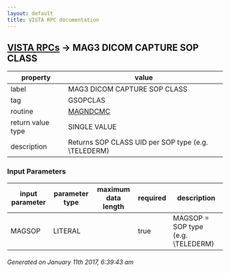 ```yaml
---
layout: default
title: VISTA RPC documentation
---
```




## [VISTA RPCs](TableOfContent.md) &#8594; MAG3 DICOM CAPTURE SOP CLASS 

 property | value 
--- | --- 
 label | MAG3 DICOM CAPTURE SOP CLASS
 tag | GSOPCLAS
 routine | [MAGNDCMC](http://code.osehra.org/dox/Routine_MAGNDCMC_source.html)
 return value type | SINGLE VALUE
 description | Returns SOP CLASS UID per SOP type  (e.g. \TELEDERM\)

### Input Parameters

| input parameter | parameter type | maximum data length | required | description | 
| --- | --- | --- | --- | --- | 
| MAGSOP | LITERAL |  | true | MAGSOP = SOP type (e.g. \TELEDERM\) | 




 ###### Generated on January 11th 2017, 6:39:43 am